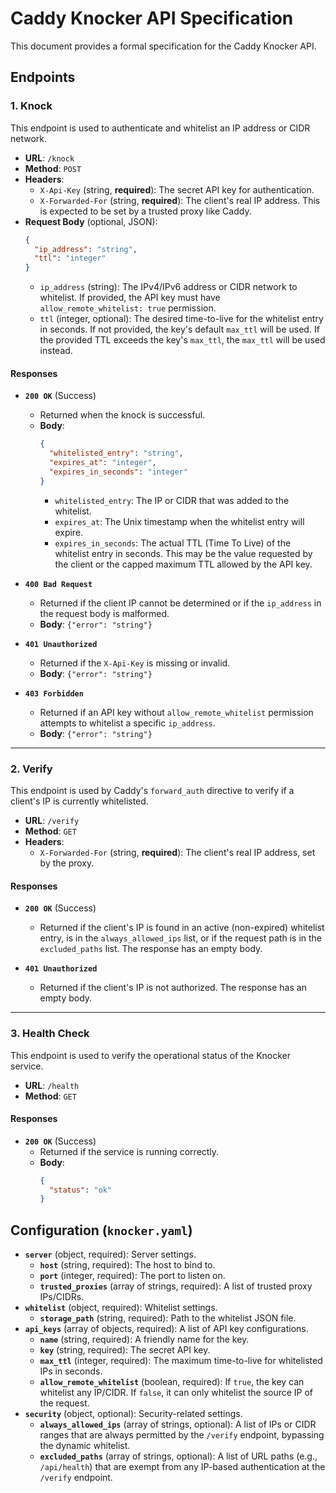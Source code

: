 # Caddy Knocker API Specification

This document provides a formal specification for the Caddy Knocker API.

## Endpoints

### 1. Knock

This endpoint is used to authenticate and whitelist an IP address or CIDR network.

*   **URL**: `/knock`
*   **Method**: `POST`
*   **Headers**:
    *   `X-Api-Key` (string, **required**): The secret API key for authentication.
    *   `X-Forwarded-For` (string, **required**): The client's real IP address. This is expected to be set by a trusted proxy like Caddy.
*   **Request Body** (optional, JSON):
    ```json
    {
      "ip_address": "string",
      "ttl": "integer"
    }
    ```
    *   `ip_address` (string): The IPv4/IPv6 address or CIDR network to whitelist. If provided, the API key must have `allow_remote_whitelist: true` permission.
    *   `ttl` (integer, optional): The desired time-to-live for the whitelist entry in seconds. If not provided, the key's default `max_ttl` will be used. If the provided TTL exceeds the key's `max_ttl`, the `max_ttl` will be used instead.

#### Responses

*   **`200 OK`** (Success)
    *   Returned when the knock is successful.
    *   **Body**:
        ```json
        {
          "whitelisted_entry": "string",
          "expires_at": "integer",
          "expires_in_seconds": "integer"
        }
        ```
        *   `whitelisted_entry`: The IP or CIDR that was added to the whitelist.
        *   `expires_at`: The Unix timestamp when the whitelist entry will expire.
        *   `expires_in_seconds`: The actual TTL (Time To Live) of the whitelist entry in seconds. This may be the value requested by the client or the capped maximum TTL allowed by the API key.

*   **`400 Bad Request`**
    *   Returned if the client IP cannot be determined or if the `ip_address` in the request body is malformed.
    *   **Body**: `{"error": "string"}`

*   **`401 Unauthorized`**
    *   Returned if the `X-Api-Key` is missing or invalid.
    *   **Body**: `{"error": "string"}`

*   **`403 Forbidden`**
    *   Returned if an API key without `allow_remote_whitelist` permission attempts to whitelist a specific `ip_address`.
    *   **Body**: `{"error": "string"}`

---

### 2. Verify

This endpoint is used by Caddy's `forward_auth` directive to verify if a client's IP is currently whitelisted.

*   **URL**: `/verify`
*   **Method**: `GET`
*   **Headers**:
    *   `X-Forwarded-For` (string, **required**): The client's real IP address, set by the proxy.

#### Responses

*   **`200 OK`** (Success)
    *   Returned if the client's IP is found in an active (non-expired) whitelist entry, is in the `always_allowed_ips` list, or if the request path is in the `excluded_paths` list. The response has an empty body.

*   **`401 Unauthorized`**
    *   Returned if the client's IP is not authorized. The response has an empty body.

---

### 3. Health Check

This endpoint is used to verify the operational status of the Knocker service.

*   **URL**: `/health`
*   **Method**: `GET`

#### Responses

*   **`200 OK`** (Success)
    *   Returned if the service is running correctly.
    *   **Body**:
        ```json
        {
          "status": "ok"
        }
        ```

## Configuration (`knocker.yaml`)

- **`server`** (object, required): Server settings.
    - **`host`** (string, required): The host to bind to.
    - **`port`** (integer, required): The port to listen on.
    - **`trusted_proxies`** (array of strings, required): A list of trusted proxy IPs/CIDRs.
- **`whitelist`** (object, required): Whitelist settings.
    - **`storage_path`** (string, required): Path to the whitelist JSON file.
- **`api_keys`** (array of objects, required): A list of API key configurations.
    - **`name`** (string, required): A friendly name for the key.
    - **`key`** (string, required): The secret API key.
    - **`max_ttl`** (integer, required): The maximum time-to-live for whitelisted IPs in seconds.
    - **`allow_remote_whitelist`** (boolean, required): If `true`, the key can whitelist any IP/CIDR. If `false`, it can only whitelist the source IP of the request.
- **`security`** (object, optional): Security-related settings.
    - **`always_allowed_ips`** (array of strings, optional): A list of IPs or CIDR ranges that are always permitted by the `/verify` endpoint, bypassing the dynamic whitelist.
    - **`excluded_paths`** (array of strings, optional): A list of URL paths (e.g., `/api/health`) that are exempt from any IP-based authentication at the `/verify` endpoint.
